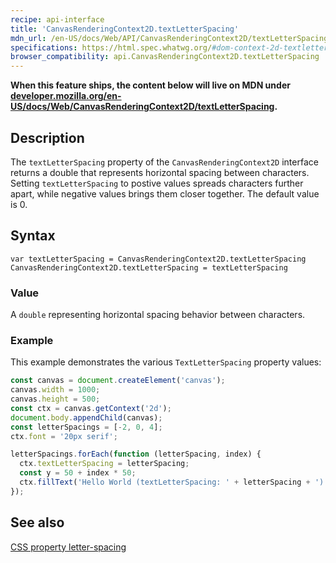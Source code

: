 ```yaml
---
recipe: api-interface
title: 'CanvasRenderingContext2D.textLetterSpacing'
mdn_url: /en-US/docs/Web/API/CanvasRenderingContext2D/textLetterSpacing
specifications: https://html.spec.whatwg.org/#dom-context-2d-textletterspacing
browser_compatibility: api.CanvasRenderingContext2D.textLetterSpacing
---
```


**When this feature ships, the content below will live on MDN under
[developer.mozilla.org/en-US/docs/Web/CanvasRenderingContext2D/textLetterSpacing](https://developer.mozilla.org/en-US/docs/Web/CanvasRenderingContext2D/textLetterSpacing).**

## Description

The `textLetterSpacing` property of the `CanvasRenderingContext2D` interface
returns a double that represents horizontal spacing between characters. 
Setting `textLetterSpacing` to postive values spreads characters further apart, 
while negative values brings them closer together. The default value is 0.

## Syntax

`var textLetterSpacing = CanvasRenderingContext2D.textLetterSpacing`
`CanvasRenderingContext2D.textLetterSpacing = textLetterSpacing`

### Value

A `double` representing horizontal spacing behavior between characters.

### Example

This example demonstrates the various `TextLetterSpacing` property values:

```js
const canvas = document.createElement('canvas');
canvas.width = 1000;
canvas.height = 500;
const ctx = canvas.getContext('2d');
document.body.appendChild(canvas);
const letterSpacings = [-2, 0, 4];
ctx.font = '20px serif';

letterSpacings.forEach(function (letterSpacing, index) {
  ctx.textLetterSpacing = letterSpacing;
  const y = 50 + index * 50;
  ctx.fillText('Hello World (textLetterSpacing: ' + letterSpacing + ')', 20, y);
});
```

## See also
[CSS property letter-spacing](https://developer.mozilla.org/en-US/docs/Web/CSS/letter-spacing)
